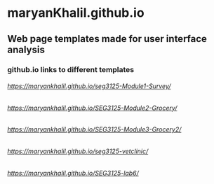 # maryanKhalil.github.io

## Web page templates made for user interface analysis

### github.io links to different templates

###### https://maryankhalil.github.io/seg3125-Module1-Survey/

###### https://maryankhalil.github.io/SEG3125-Module2-Grocery/

###### https://maryankhalil.github.io/SEG3125-Module3-Grocery2/

###### https://maryankhalil.github.io/seg3125-vetclinic/

###### https://maryankhalil.github.io/SEG3125-lab6/


